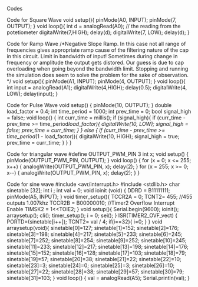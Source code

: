 Codes

Code for Square Wave
void setup(){
pinMode(A0, INPUT);
pinMode(7, OUTPUT);
}
void loop(){
int d = analogRead(A0); // the reading from the potetiometer
digitalWrite(7,HIGH);
delay(d);
digitalWrite(7, LOW);
delay(d);
}


Code for Ramp Wave
/*Negative Slope Ramp.
In this case not all range of frequencies
gives appropriate ramp cause of the
filtering nature of the cap in this circuit.
Limit in bandwidth of input!
Sometimes during change in frequency or amplitude
the output gets distored. Our guess is due to cap overloading
when going beyond the bandwidth limit.
Stopping and running the simulation
does seem to solve the problem for the sake of observation.
*/
void setup(){
pinMode(A1, INPUT);
pinMode(4, OUTPUT);
}
void loop(){
int input = analogRead(A1);
digitalWrite(4,HIGH);
delay(0.5);
digitalWrite(4, LOW);
delay(input);
}


Code for Pulse Wave
void setup()
{
pinMode(10, OUTPUT);
}
double load_factor = 0.4;
int time_period = 1000;
int prev_time = 0;
bool signal_high = false;
void loop()
{
int curr_time = millis();
if (signal_high){
if (curr_time - prev_time >= time_period*load_factor){
digitalWrite(10, LOW); signal_high = false;
prev_time = curr_time;
}
}
else {
if (curr_time - prev_time >= time_period*(1 - load_factor)){
digitalWrite(10, HIGH); signal_high = true;
prev_time = curr_time;
}
}
}


Code for triangular wave
#define OUTPUT_PWM_PIN 3
int x;
void setup()
{
pinMode(OUTPUT_PWM_PIN, OUTPUT);
}
void loop()
{
for (x = 0; x <= 255; x++)
{
analogWrite(OUTPUT_PWM_PIN, x);
delay(2);
}
for (x = 255; x >= 0; x--)
{
analogWrite(OUTPUT_PWM_PIN, x);
delay(2);
}
}


Code for sine wave
#include <avr/interrupt.h>
#include <stdlib.h>
char sinetable [32];
int i ;
int val = 0;
void ioinit (void)
{
DDRD = B11111111;
pinMode(A5, INPUT);
}
void timer_setup(){
TCCR2A = 0;
TCNT2= 455; //455 outputs 1.007khz
TCCR2B = B00000010;
//Timer2 Overflow Interrupt Enable
TIMSK2 = 1<<TOIE2;
}
void setup(){
Serial.begin(9600);
ioinit();
arraysetup();
cli();
timer_setup();
i = 0;
sei();
}
ISR(TIMER2_OVF_vect) {
PORTD=(sinetable[i++]);
TCNT2= val / 4;
if(i==32){
i=0;
}
}
void arraysetup(void){
sinetable[0]=127;
sinetable[1]=152;
sinetable[2]=176;
sinetable[3]=198;
sinetable[4]=217;
sinetable[5]=233;
sinetable[6]=245;
sinetable[7]=252;
sinetable[8]=254;
sinetable[9]=252;
sinetable[10]=245;
sinetable[11]=233;
sinetable[12]=217;
sinetable[13]=198;
sinetable[14]=176;
sinetable[15]=152;
sinetable[16]=128;
sinetable[17]=103;
sinetable[18]=79;
sinetable[19]=57;
sinetable[20]=38;
sinetable[21]=22;
sinetable[22]=10;
sinetable[23]=3;
sinetable[24]=0;
sinetable[25]=3;
sinetable[26]=10;
sinetable[27]=22;
sinetable[28]=38;
sinetable[29]=57;
sinetable[30]=79;
sinetable[31]=103;
}
void loop()
{ val = analogRead(A5);
Serial.println(val);
}
